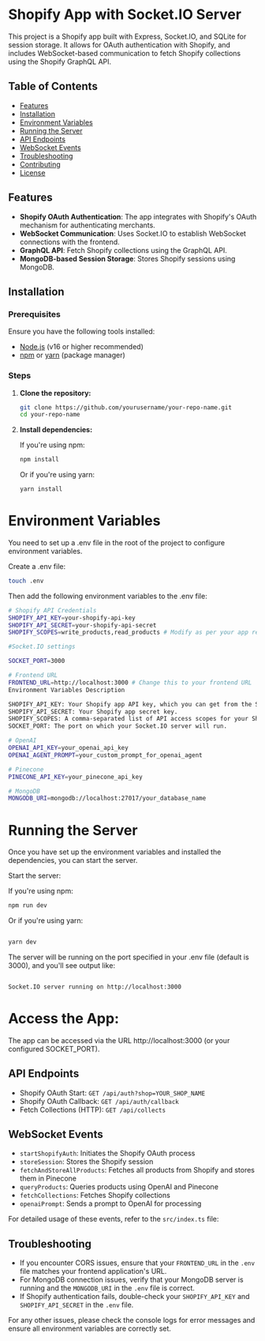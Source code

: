 # Shopify App with Socket.IO Server

This project is a Shopify app built with Express, Socket.IO, and SQLite for session storage. It allows for OAuth authentication with Shopify, and includes WebSocket-based communication to fetch Shopify collections using the Shopify GraphQL API.

## Table of Contents

- [Features](#features)
- [Installation](#installation)
- [Environment Variables](#environment-variables)
- [Running the Server](#running-the-server)
- [API Endpoints](#api-endpoints)
- [WebSocket Events](#websocket-events)
- [Troubleshooting](#troubleshooting)
- [Contributing](#contributing)
- [License](#license)

## Features

- **Shopify OAuth Authentication**: The app integrates with Shopify's OAuth mechanism for authenticating merchants.
- **WebSocket Communication**: Uses Socket.IO to establish WebSocket connections with the frontend.
- **GraphQL API**: Fetch Shopify collections using the GraphQL API.
- **MongoDB-based Session Storage**: Stores Shopify sessions using MongoDB.

## Installation

### Prerequisites

Ensure you have the following tools installed:

- [Node.js](https://nodejs.org/) (v16 or higher recommended)
- [npm](https://www.npmjs.com/) or [yarn](https://yarnpkg.com/) (package manager)


### Steps

1. **Clone the repository:**

   ```bash
   git clone https://github.com/yourusername/your-repo-name.git
   cd your-repo-name

2. **Install dependencies:**

      If you're using npm:

   ```bash
   npm install
   ```
      Or if you're using yarn:

   ```bash
   yarn install
   ```

# Environment Variables #
You need to set up a .env file in the root of the project to configure environment variables.

Create a .env file:

```bash
touch .env
```
Then add the following environment variables to the .env file:

```bash
# Shopify API Credentials
SHOPIFY_API_KEY=your-shopify-api-key
SHOPIFY_API_SECRET=your-shopify-api-secret
SHOPIFY_SCOPES=write_products,read_products # Modify as per your app requirements

#Socket.IO settings

SOCKET_PORT=3000

# Frontend URL
FRONTEND_URL=http://localhost:3000 # Change this to your frontend URL
Environment Variables Description 

SHOPIFY_API_KEY: Your Shopify app API key, which you can get from the Shopify Partner Dashboard.
SHOPIFY_API_SECRET: Your Shopify app secret key.
SHOPIFY_SCOPES: A comma-separated list of API access scopes for your Shopify app. Examples include write_products, read_products.
SOCKET_PORT: The port on which your Socket.IO server will run.

# OpenAI
OPENAI_API_KEY=your_openai_api_key
OPENAI_AGENT_PROMPT=your_custom_prompt_for_openai_agent

# Pinecone
PINECONE_API_KEY=your_pinecone_api_key

# MongoDB
MONGODB_URI=mongodb://localhost:27017/your_database_name
```
# Running the Server
Once you have set up the environment variables and installed the dependencies, you can start the server.

Start the server:

If you're using npm:

```bash
npm run dev
```
Or if you're using yarn:

```bash

yarn dev
```
The server will be running on the port specified in your .env file (default is 3000), and you'll see output like:

```bash

Socket.IO server running on http://localhost:3000
```

# Access the App:

The app can be accessed via the URL http://localhost:3000 (or your configured SOCKET_PORT).

## API Endpoints

- Shopify OAuth Start: `GET /api/auth?shop=YOUR_SHOP_NAME`
- Shopify OAuth Callback: `GET /api/auth/callback`
- Fetch Collections (HTTP): `GET /api/collects`

## WebSocket Events

- `startShopifyAuth`: Initiates the Shopify OAuth process
- `storeSession`: Stores the Shopify session
- `fetchAndStoreAllProducts`: Fetches all products from Shopify and stores them in Pinecone
- `queryProducts`: Queries products using OpenAI and Pinecone
- `fetchCollections`: Fetches Shopify collections
- `openaiPrompt`: Sends a prompt to OpenAI for processing

For detailed usage of these events, refer to the `src/index.ts` file:


## Troubleshooting

- If you encounter CORS issues, ensure that your `FRONTEND_URL` in the `.env` file matches your frontend application's URL.
- For MongoDB connection issues, verify that your MongoDB server is running and the `MONGODB_URI` in the `.env` file is correct.
- If Shopify authentication fails, double-check your `SHOPIFY_API_KEY` and `SHOPIFY_API_SECRET` in the `.env` file.

For any other issues, please check the console logs for error messages and ensure all environment variables are correctly set.
